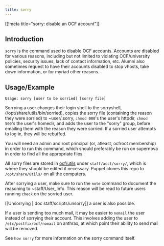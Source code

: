 ```yaml
---
title: sorry
---
```


[[!meta title="sorry: disable an OCF account"]]

## Introduction

`sorry` is the command used to disable OCF accounts. Accounts are disabled
for various reasons, including but not limited to violating OCF/university
policies, security issues, lack of contact information, etc. Alumni also
sometimes request to have their accounts disabled to stop vhosts, take down
information, or for myriad other reasons.

## Usage/Example

    Usage: sorry [user to be sorried] [sorry file]

Sorrying a user changes their login shell to the sorryshell,
(/opt/share/utils/bin/sorried), copies the sorry file (containing the reason
they were sorried) to ~user/.sorry, `chmod 000`'s the user's httpdir, `chmod 500`'s the user's homedir, and adds the user to the "sorry" group, before
emailing them with the reason they were sorried. If a sorried user attempts to
log in, they will be rebuffed.

You will need an admin and root principal (or, atleast, ocfroot membership) in
order to run this command, which should preferably be run on supernova in order
to find all the appropriate files.

All sorry files are stored in [ocf/utils](//github.com/ocf/utils) under
`staff/acct/sorry/`, which is where they should be edited if necessary. Puppet
clones this repo to `/opt/share/utils/` on all the computers.

After sorrying a user, make sure to run the `note` command to document the
reasoning to ~staff/User_Info. This reason will be read to future users running
`check` on the sorried user.

[[Unsorrying | doc staff/scripts/unsorry]] a user is also possible.

If a user is sending too much mail, it may be easier to `nomail` the user
instead of sorrying their account. This involves adding the user to
`/etc/postfix/ocf/nomail` on anthrax, at which point their ability to send
mail will be removed.

See `how sorry` for more information on the sorry command itself.
